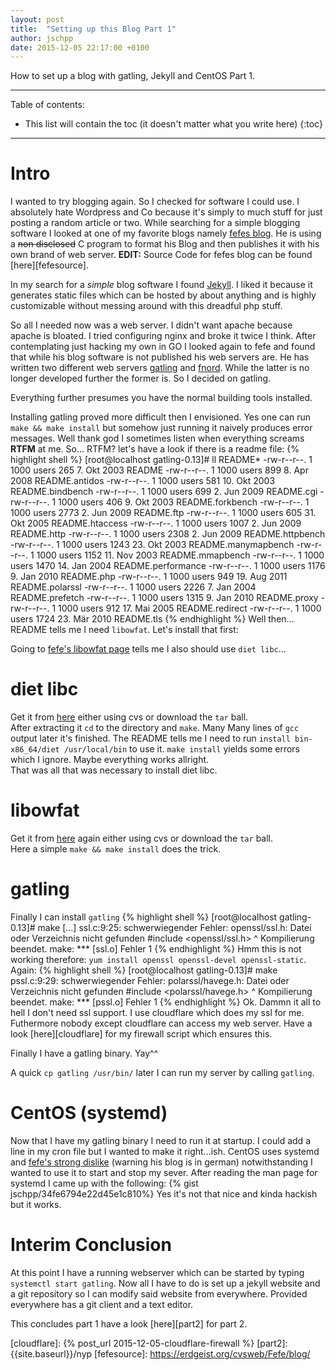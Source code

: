 ```yaml
---
layout: post
title:  "Setting up this Blog Part 1"
author: jschpp
date: 2015-12-05 22:17:00 +0100
---
```

How to set up a blog with gatling, Jekyll and CentOS Part 1.

* * *

Table of contents:

* This list will contain the toc (it doesn't matter what you write here)
{:toc}

* * *

# Intro
I wanted to try blogging again. So I checked for software I could use. I absolutely hate Wordpress and Co because it's simply to much stuff for just posting a random article or two. While searching for a simple blogging software I looked at one of my favorite blogs namely [fefes blog][fefe]. He is using a <del>non disclosed</del> C program to format his Blog and then publishes it with his own brand of web server. **EDIT:** Source Code for fefes blog can be found [here][fefesource].

In my search for a *simple* blog software I found [Jekyll][jekyll]. I liked it because it generates static files which can be hosted by about anything and is highly customizable without messing around with this dreadful php stuff.

So all I needed now was a web server. I didn't want apache because apache is bloated. I tried configuring nginx and broke it twice I think. After contemplating just hacking my own in GO I looked again to fefe and found that while his blog software is not published his web servers are. He has written two different web servers [gatling][gatling] and [fnord][fnord]. While the latter is no longer developed further the former is. So I decided on gatling.

Everything further presumes you have the normal building tools installed.

Installing gatling proved more difficult then I envisioned. Yes one can run `make && make install` but somehow just running it naively produces error messages. Well thank god I sometimes listen when everything screams **RTFM** at me. So... RTFM? let's have a look if there is a readme file:
{% highlight shell %}
[root@localhost gatling-0.13]# ll README*
-rw-r--r--. 1 1000 users  265  7. Okt 2003  README
-rw-r--r--. 1 1000 users  899  8. Apr 2008  README.antidos
-rw-r--r--. 1 1000 users  581 10. Okt 2003  README.bindbench
-rw-r--r--. 1 1000 users  699  2. Jun 2009  README.cgi
-rw-r--r--. 1 1000 users  406  9. Okt 2003  README.forkbench
-rw-r--r--. 1 1000 users 2773  2. Jun 2009  README.ftp
-rw-r--r--. 1 1000 users  605 31. Okt 2005  README.htaccess
-rw-r--r--. 1 1000 users 1007  2. Jun 2009  README.http
-rw-r--r--. 1 1000 users 2308  2. Jun 2009  README.httpbench
-rw-r--r--. 1 1000 users 1243 23. Okt 2003  README.manymapbench
-rw-r--r--. 1 1000 users 1152 11. Nov 2003  README.mmapbench
-rw-r--r--. 1 1000 users 1470 14. Jan 2004  README.performance
-rw-r--r--. 1 1000 users 1176  9. Jan 2010  README.php
-rw-r--r--. 1 1000 users  949 19. Aug 2011  README.polarssl
-rw-r--r--. 1 1000 users 2226  7. Jan 2004  README.prefetch
-rw-r--r--. 1 1000 users 1315  9. Jan 2010  README.proxy
-rw-r--r--. 1 1000 users  912 17. Mai 2005  README.redirect
-rw-r--r--. 1 1000 users 1724 23. Mär 2010  README.tls
{% endhighlight %}
Well then... README tells me I need `libowfat`. Let's install that first:

Going to [fefe's libowfat page][fat] tells me I also should use `diet libc`...

# diet libc

Get it from [here][diet] either using cvs or download the `tar` ball.  
After extracting it `cd` to the directory and `make`. Many Many lines of `gcc` output later it's finished.
The README tells me I need to run `install bin-x86_64/diet /usr/local/bin` to use it.
`make install` yields some errors which I ignore. Maybe everything works allright.  
That was all that was necessary to install diet libc.

# libowfat
Get it from [here][fat] again either using cvs or download the `tar` ball.  
Here a simple `make && make install` does the trick.

# gatling
Finally I can install `gatling`
{% highlight shell %}
[root@localhost gatling-0.13]# make
[...]
ssl.c:9:25: schwerwiegender Fehler: openssl/ssl.h: Datei oder Verzeichnis nicht gefunden
 #include <openssl/ssl.h>
                         ^
Kompilierung beendet.
make: *** [ssl.o] Fehler 1
{% endhighlight %}
Hmm this is not working therefore: `yum install openssl openssl-devel openssl-static`. Again:
{% highlight shell %}
[root@localhost gatling-0.13]# make
pssl.c:9:29: schwerwiegender Fehler: polarssl/havege.h: Datei oder Verzeichnis nicht gefunden
 #include <polarssl/havege.h>
                             ^
Kompilierung beendet.
make: *** [pssl.o] Fehler 1
{% endhighlight %}
Ok. Dammn it all to hell I don't need ssl support. I use cloudflare which does my ssl for me. Futhermore nobody except cloudflare can access my web server. Have a look [here][cloudflare] for my firewall script which ensures this.

Finally I have a gatling binary. Yay^^

A quick `cp gatling /usr/bin/` later I can run my server by calling `gatling`.

# CentOS (systemd)
Now that I have my gatling binary I need to run it at startup. I could add a line in my cron file but I wanted to make it right...ish. CentOS uses systemd and [fefe's strong dislike][dislike] (warning his blog is in german) notwithstanding I wanted to use it to start and stop my sever. After reading the man page for systemd I came up with the following:
{% gist jschpp/34fe6794e22d45e1c810%}
Yes it's not that nice and kinda hackish but it works.

# Interim Conclusion
At this point I have a running webserver which can be started by typing `systemctl start gatling`. Now all I have to do is set up a jekyll website and a git repository so I can modify said website from everywhere. Provided everywhere has a git client and a text editor.

This concludes part 1 have a look [here][part2] for part 2.


[dislike]: https://blog.fefe.de/?q=systemd
[gatling]: https://www.fefe.de/gatling/
[fefe]: https://blog.fefe.de/
[jekyll]: https://jekyllrb.com/
[fnord]: https://www.fefe.de/fnord/
[fat]: https://www.fefe.de/libowfat/
[diet]: https://www.fefe.de/dietlibc/
[cloudflare]: {% post_url 2015-12-05-cloudflare-firewall %}
[part2]: {{site.baseurl}}/nyp
[fefesource]: https://erdgeist.org/cvsweb/Fefe/blog/
